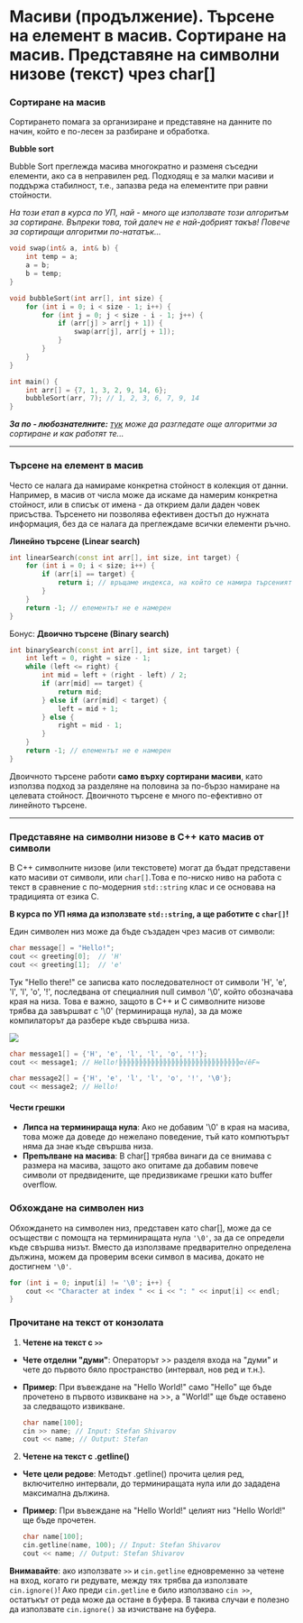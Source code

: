 # Масиви (продължение). Търсене на елемент в масив. Сортиране на масив. Представяне на символни низове (текст) чрез char[]

### Сортиране на масив

Сортирането помага за организиране и представяне на данните по начин, който е по-лесен за разбиране и обработка.

**Bubble sort**

Bubble Sort преглежда масива многократно и разменя съседни елементи, ако са в неправилен ред. Подходящ е за малки масиви и поддържа стабилност, т.е., запазва реда на елементите при равни стойности.

_На този етап в курса по УП, най - много ще използвате този алгоритъм за сортиране. Въпреки това, той далеч не е най-добрият такъв! Повече за сортиращи алгоритми по-нататък..._

```cpp
void swap(int& a, int& b) {
    int temp = a;
    a = b;
    b = temp;
}

void bubbleSort(int arr[], int size) {
    for (int i = 0; i < size - 1; i++) {
        for (int j = 0; j < size - i - 1; j++) {
            if (arr[j] > arr[j + 1]) {
                swap(arr[j], arr[j + 1]);
            }
        }
    }
}

int main() {
    int arr[] = {7, 1, 3, 2, 9, 14, 6};
    bubbleSort(arr, 7); // 1, 2, 3, 6, 7, 9, 14
}
```

_**За по - любознателните:** [тук](https://visualgo.net/en/sorting) може да разгледате още алгоритми за сортиране и как работят те..._

---

### Търсене на елемент в масив

Често се налага да намираме конкретна стойност в колекция от данни. Например, в масив от числа може да искаме да намерим конкретна стойност, или в списък от имена - да открием дали даден човек присъства. Търсенето ни позволява ефективен достъп до нужната информация, без да се налага да преглеждаме всички елементи ръчно.

**Линейно търсене (Linear search)**

```cpp
int linearSearch(const int arr[], int size, int target) {
    for (int i = 0; i < size; i++) {
        if (arr[i] == target) {
            return i; // връщаме индекса, на който се намира търсеният елемент
        }
    }
    return -1; // елементът не е намерен
}
```

Бонус: **Двоично търсене (Binary search)**

```cpp
int binarySearch(const int arr[], int size, int target) {
    int left = 0, right = size - 1;
    while (left <= right) {
        int mid = left + (right - left) / 2;
        if (arr[mid] == target) {
            return mid;
        } else if (arr[mid] < target) {
            left = mid + 1;
        } else {
            right = mid - 1;
        }
    }
    return -1; // елементът не е намерен
}
```

Двоичното търсене работи **само върху сортирани масиви**, като използва подход за разделяне на половина за по-бързо намиране на целевата стойност.
Двоичното търсене е много по-ефективно от линейното търсене.

---

### Представяне на символни низове в C++ като масив от символи

В C++ символните низове (или текстовете) могат да бъдат представени като масиви от символи, или `char[]`.Това е по-ниско ниво на работа с текст в сравнение с по-модерния `std::string` клас и се основава на традицията от езика C.

**В курса по УП няма да използвате `std::string`, а ще работите с `char[]`!**

Един символен низ може да бъде създаден чрез масив от символи:

```cpp
char message[] = "Hello!";
cout << greeting[0];  // 'H'
cout << greeting[1];  // 'e'
```

Тук "Hello there!" се записва като последователност от символи 'H', 'e', 'l', 'l', 'o', '!', последвана от специалния null символ '\0', който обозначава края на низа. Това е важно, защото в C++ и C символните низове трябва да завършват с '\0' (терминираща нула), за да може компилаторът да разбере къде свършва низа.

![](https://www.tutorialspoint.com/cprogramming/images/string_representation.jpg)

```cpp
char message1[] = {'H', 'e', 'l', 'l', 'o', '!'};
cout << message1; // Hello!╠╠╠╠╠╠╠╠╠╠╠╠╠╠╠╠╠╠╠╠╠╠╠╠╠╠╠╠╠╠α√êF≈

char message2[] = {'H', 'e', 'l', 'l', 'o', '!', '\0'};
cout << message2; // Hello!
```

#### Чести грешки

- **Липса на терминираща нула**: Ако не добавим '\0' в края на масива, това може да доведе до нежелано поведение, тъй като компютърът няма да знае къде свършва низа.
- **Препълване на масива**: В char[] трябва винаги да се внимава с размера на масива, защото ако опитаме да добавим повече символи от предвидените, ще предизвикаме грешки като buffer overflow.

### Обхождане на символен низ

Обхождането на символен низ, представен като char[], може да се осъществи с помощта на терминиращата нула `'\0'`, за да се определи къде свършва низът. Вместо да използваме предварително определена дължина, можем да проверим всеки символ в масива, докато не достигнем `'\0'`.

```cpp
for (int i = 0; input[i] != '\0'; i++) {
    cout << "Character at index " << i << ": " << input[i] << endl;
}
```

### Прочитане на текст от конзолата

1. **Четене на текст с `>>`**

- **Чете отделни "думи"**: Операторът >> разделя входа на "думи" и чете до първото бяло пространство (интервал, нов ред и т.н.).
- **Пример**: При въвеждане на "Hello World!" само "Hello" ще бъде прочетено в първото извикване на >>, а "World!" ще бъде оставено за следващото извикване.

  ```cpp
  char name[100];
  cin >> name; // Input: Stefan Shivarov
  cout << name; // Output: Stefan
  ```

2. **Четене на текст с .getline()**

- **Чете цели редове**: Методът .getline() прочита целия ред, включително интервали, до терминиращата нула или до зададена максимална дължина.
- **Пример**: При въвеждане на "Hello World!" целият низ "Hello World!" ще бъде прочетен.

  ```cpp
  char name[100];
  cin.getline(name, 100); // Input: Stefan Shivarov
  cout << name; // Output: Stefan Shivarov
  ```

**Внимавайте**: ако използвате `>>` и `cin.getline` едновременно за четене на вход, когато ги редувате, между тях трябва да
използвате `cin.ignore()`! Ако преди `cin.getline` е било използвано `cin >>`, остатъкът от реда може да остане в буфера. В такива случаи е полезно да използвате `cin.ignore()` за изчистване на буфера.
